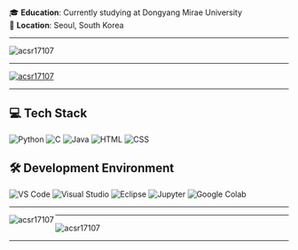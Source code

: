 🎓 **Education**: Currently studying at Dongyang Mirae University  
📍 **Location**: Seoul, South Korea

---

<p align="left"> <img src="https://komarev.com/ghpvc/?username=acsr17107&label=Profile%20views&color=0e75b6&style=flat" alt="acsr17107" /> </p>

---

<p align="left"> <a href="https://github.com/ryo-ma/github-profile-trophy"><img src="https://github-profile-trophy.vercel.app/?username=acsr17107&column=4&margin-w=15&margin-h=15" alt="acsr17107" /></a> </p>

---

## 💻 Tech Stack

![Python](https://img.shields.io/badge/Python-3776AB?style=for-the-badge&logo=python&logoColor=white&color=ffb86c&labelColor=282a36&border-radius=20)
![C](https://img.shields.io/badge/C-A8B400?style=for-the-badge&logo=c&logoColor=white&color=ffb86c&labelColor=282a36&border-radius=20)
![Java](https://img.shields.io/badge/Java-007396?style=for-the-badge&logo=java&logoColor=white&color=ffb86c&labelColor=282a36&border-radius=20)
![HTML](https://img.shields.io/badge/HTML-E34F26?style=for-the-badge&logo=html5&logoColor=white&color=ffb86c&labelColor=282a36&border-radius=20)
![CSS](https://img.shields.io/badge/CSS-1572B6?style=for-the-badge&logo=css3&logoColor=white&color=ffb86c&labelColor=282a36&border-radius=20)

## 🛠️ Development Environment

![VS Code](https://img.shields.io/badge/VS%20Code-007ACC?style=for-the-badge&logo=visual-studio-code&logoColor=white&color=ffb86c&labelColor=282a36&border-radius=20) 
![Visual Studio](https://img.shields.io/badge/Visual%20Studio-5C2D91?style=for-the-badge&logo=visual-studio&logoColor=white&color=ffb86c&labelColor=282a36&border-radius=20)
![Eclipse](https://img.shields.io/badge/Eclipse-2C2255?style=for-the-badge&logo=eclipse&logoColor=white&color=ffb86c&labelColor=282a36&border-radius=20)
![Jupyter](https://img.shields.io/badge/Jupyter-F37626?style=for-the-badge&logo=jupyter&logoColor=white&color=ffb86c&labelColor=282a36&border-radius=20)
![Google Colab](https://img.shields.io/badge/Google%20Colab-F9AB00?style=for-the-badge&logo=googlecolab&logoColor=white&color=ffb86c&labelColor=282a36&border-radius=20)

---

<p><img align="left" src="https://github-readme-stats.vercel.app/api/top-langs?username=acsr17107&show_icons=true&locale=en&layout=compact" alt="acsr17107" /></p>

---

<p><img align="center" src="https://github-readme-streak-stats.herokuapp.com/?user=acsr17107&" alt="acsr17107" /></p>

---
